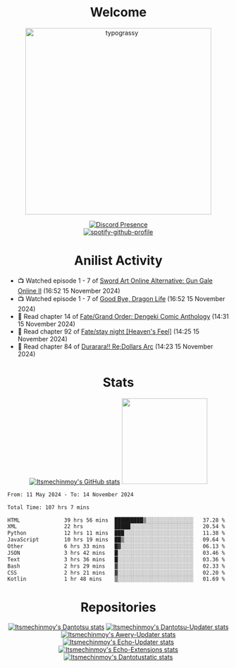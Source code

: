 <div align="center">

# Welcome
<a href="https://github.com/kawarimidoll/typograssy">
    <img alt="typograssy" src="https://typograssy.deno.dev/api?text=%E3%82%88%E3%81%86%E3%81%93%E3%81%9D%E3%81%BF%E3%81%AA%E3%81%95%E3%82%93%20-%20Itsmechinmoy--&&l0=none&l1=82d9d0&l2=027353&l3=038c4c&l4=01402e&bg=none&frame=none&speed=100&comment=" width="421.99">
</a>

[![Discord Presence](https://lanyard.cnrad.dev/api/523539866311720963?theme=dark&bg=Oe1116&animated=false&hideDiscrim=true&borderRadius=30px&hideActivity=whenNotUsed)](https://discord.com/users/523539866311720963)<br>
[![spotify-github-profile](https://spotify-github-profile.kittinanx.com/api/view?uid=31zczwoe3obxakjgkio7anubhkaq&cover_image=true&theme=novatorem&show_offline=true&background_color=121212&interchange=false&bar_color=53b14f&bar_color=ffffff&bar_color_cover=false)](https://spotify-github-profile.vercel.app/api/view?uid=31zczwoe3obxakjgkio7anubhkaq&redirect=true)
</div>

<div align="center">

# Anilist Activity
</div>
<!-- ANILIST_ACTIVITY:start -->

-   📺 Watched episode 1 - 7 of [Sword Art Online Alternative: Gun Gale Online II](https://anilist.co/anime/167141) (16:52 15 November 2024)
-   📺 Watched episode 1 - 7 of [Good Bye, Dragon Life](https://anilist.co/anime/176053) (16:52 15 November 2024)
-   📖 Read chapter 14 of [Fate/Grand Order: Dengeki Comic Anthology](https://anilist.co/manga/96931) (14:31 15 November 2024)
-   📖 Read chapter 92 of [Fate/stay night [Heaven's Feel]](https://anilist.co/manga/86182) (14:25 15 November 2024)
-   📖 Read chapter 84 of [Durarara!! Re;Dollars Arc](https://anilist.co/manga/93748) (14:23 15 November 2024)

<!-- ANILIST_ACTIVITY:end -->
<div align="center">
    
# Stats
[![Itsmechinmoy's GitHub stats](https://github-readme-stats.vercel.app/api?username=itsmechinmoy&show_icons=true&theme=algolia)](https://github.com/anuraghazra/github-readme-stats)
<img src="https://github-readme-stackoverflow.vercel.app/?userID=25004176&theme=dark" height="194"/>
</div>
<!--START_SECTION:waka-->

```txt
From: 11 May 2024 - To: 14 November 2024

Total Time: 107 hrs 7 mins

HTML              39 hrs 56 mins  █████████▒░░░░░░░░░░░░░░░   37.28 %
XML               22 hrs          █████░░░░░░░░░░░░░░░░░░░░   20.54 %
Python            12 hrs 11 mins  ███░░░░░░░░░░░░░░░░░░░░░░   11.38 %
JavaScript        10 hrs 19 mins  ██▒░░░░░░░░░░░░░░░░░░░░░░   09.64 %
Other             6 hrs 33 mins   █▓░░░░░░░░░░░░░░░░░░░░░░░   06.13 %
JSON              3 hrs 42 mins   █░░░░░░░░░░░░░░░░░░░░░░░░   03.46 %
Text              3 hrs 36 mins   █░░░░░░░░░░░░░░░░░░░░░░░░   03.36 %
Bash              2 hrs 29 mins   ▓░░░░░░░░░░░░░░░░░░░░░░░░   02.33 %
CSS               2 hrs 21 mins   ▓░░░░░░░░░░░░░░░░░░░░░░░░   02.20 %
Kotlin            1 hr 48 mins    ▒░░░░░░░░░░░░░░░░░░░░░░░░   01.69 %
```

<!--END_SECTION:waka-->
<div align="center">

# Repositories
[![Itsmechinmoy's Dantotsu stats](https://github-readme-stats.vercel.app/api/pin/?username=itsmechinmoy&repo=dantotsu&show_icons=true&theme=algolia&description_lines_count=1)](https://github.com/itsmechinmoy/dantotsu)
[![Itsmechinmoy's Dantotsu-Updater stats](https://github-readme-stats.vercel.app/api/pin/?username=itsmechinmoy&repo=dantotsu-updater&show_icons=true&theme=algolia&description_lines_count=1)](https://github.com/itsmechinmoy/dantotsu-updater)
[![Itsmechinmoy's Awery-Updater stats](https://github-readme-stats.vercel.app/api/pin/?username=itsmechinmoy&repo=awery-updater&show_icons=true&theme=algolia&description_lines_count=1)](https://github.com/itsmechinmoy/awery-updater)
[![Itsmechinmoy's Echo-Updater stats](https://github-readme-stats.vercel.app/api/pin/?username=itsmechinmoy&repo=echo-updater&show_icons=true&theme=algolia&description_lines_count=1)](https://github.com/itsmechinmoy/echo-updater)
[![Itsmechinmoy's Echo-Extensions stats](https://github-readme-stats.vercel.app/api/pin/?username=itsmechinmoy&repo=echo-extensions&show_icons=true&theme=algolia&description_lines_count=1)](https://github.com/itsmechinmoy/echo-extensions)
[![Itsmechinmoy's Dantotustatic stats](https://github-readme-stats.vercel.app/api/pin/?username=itsmechinmoy&repo=dantotustatic&show_icons=true&theme=algolia&description_lines_count=1)](https://github.com/itsmechinmoy/dantotustatic)
</div>

